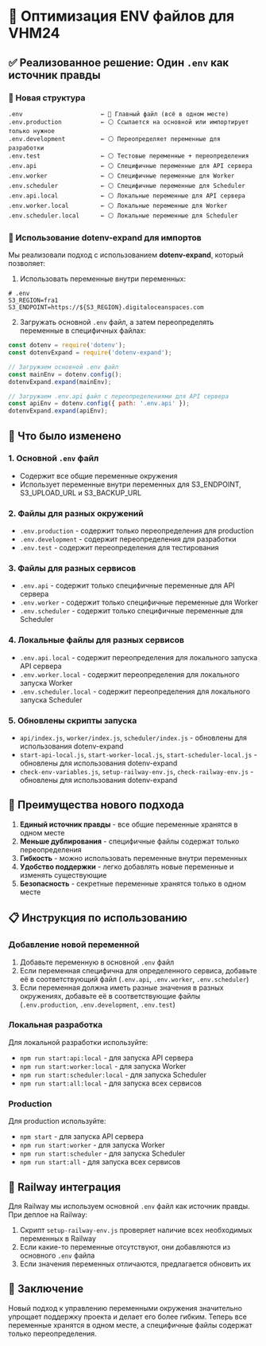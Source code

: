 # 🔧 Оптимизация ENV файлов для VHM24

## ✅ Реализованное решение: Один `.env` как источник правды

### 📁 Новая структура

```
.env                      ← 🔴 Главный файл (всё в одном месте)
.env.production           ← ⚪ Ссылается на основной или импортирует только нужное
.env.development          ← ⚪ Переопределяет переменные для разработки
.env.test                 ← ⚪ Тестовые переменные + переопределения
.env.api                  ← ⚪ Специфичные переменные для API сервера
.env.worker               ← ⚪ Специфичные переменные для Worker
.env.scheduler            ← ⚪ Специфичные переменные для Scheduler
.env.api.local            ← ⚪ Локальные переменные для API сервера
.env.worker.local         ← ⚪ Локальные переменные для Worker
.env.scheduler.local      ← ⚪ Локальные переменные для Scheduler
```

### 🧩 Использование dotenv-expand для импортов

Мы реализовали подход с использованием **dotenv-expand**, который позволяет:

1. Использовать переменные внутри переменных:
```dotenv
# .env
S3_REGION=fra1
S3_ENDPOINT=https://${S3_REGION}.digitaloceanspaces.com
```

2. Загружать основной `.env` файл, а затем переопределять переменные в специфичных файлах:
```javascript
const dotenv = require('dotenv');
const dotenvExpand = require('dotenv-expand');

// Загружаем основной .env файл
const mainEnv = dotenv.config();
dotenvExpand.expand(mainEnv);

// Загружаем .env.api файл с переопределениями для API сервера
const apiEnv = dotenv.config({ path: '.env.api' });
dotenvExpand.expand(apiEnv);
```

## 🔄 Что было изменено

### 1. Основной `.env` файл
- Содержит все общие переменные окружения
- Использует переменные внутри переменных для S3_ENDPOINT, S3_UPLOAD_URL и S3_BACKUP_URL

### 2. Файлы для разных окружений
- `.env.production` - содержит только переопределения для production
- `.env.development` - содержит переопределения для разработки
- `.env.test` - содержит переопределения для тестирования

### 3. Файлы для разных сервисов
- `.env.api` - содержит только специфичные переменные для API сервера
- `.env.worker` - содержит только специфичные переменные для Worker
- `.env.scheduler` - содержит только специфичные переменные для Scheduler

### 4. Локальные файлы для разных сервисов
- `.env.api.local` - содержит переопределения для локального запуска API сервера
- `.env.worker.local` - содержит переопределения для локального запуска Worker
- `.env.scheduler.local` - содержит переопределения для локального запуска Scheduler

### 5. Обновлены скрипты запуска
- `api/index.js`, `worker/index.js`, `scheduler/index.js` - обновлены для использования dotenv-expand
- `start-api-local.js`, `start-worker-local.js`, `start-scheduler-local.js` - обновлены для использования dotenv-expand
- `check-env-variables.js`, `setup-railway-env.js`, `check-railway-env.js` - обновлены для использования dotenv-expand

## 🚀 Преимущества нового подхода

1. **Единый источник правды** - все общие переменные хранятся в одном месте
2. **Меньше дублирования** - специфичные файлы содержат только переопределения
3. **Гибкость** - можно использовать переменные внутри переменных
4. **Удобство поддержки** - легко добавлять новые переменные и изменять существующие
5. **Безопасность** - секретные переменные хранятся только в одном месте

## 📋 Инструкция по использованию

### Добавление новой переменной

1. Добавьте переменную в основной `.env` файл
2. Если переменная специфична для определенного сервиса, добавьте её в соответствующий файл (`.env.api`, `.env.worker`, `.env.scheduler`)
3. Если переменная должна иметь разные значения в разных окружениях, добавьте её в соответствующие файлы (`.env.production`, `.env.development`, `.env.test`)

### Локальная разработка

Для локальной разработки используйте:
- `npm run start:api:local` - для запуска API сервера
- `npm run start:worker:local` - для запуска Worker
- `npm run start:scheduler:local` - для запуска Scheduler
- `npm run start:all:local` - для запуска всех сервисов

### Production

Для production используйте:
- `npm start` - для запуска API сервера
- `npm run start:worker` - для запуска Worker
- `npm run start:scheduler` - для запуска Scheduler
- `npm run start:all` - для запуска всех сервисов

## 🔄 Railway интеграция

Для Railway мы используем основной `.env` файл как источник правды. При деплое на Railway:

1. Скрипт `setup-railway-env.js` проверяет наличие всех необходимых переменных в Railway
2. Если какие-то переменные отсутствуют, они добавляются из основного `.env` файла
3. Если значения переменных отличаются, предлагается обновить их

## 📝 Заключение

Новый подход к управлению переменными окружения значительно упрощает поддержку проекта и делает его более гибким. Теперь все переменные хранятся в одном месте, а специфичные файлы содержат только переопределения.
